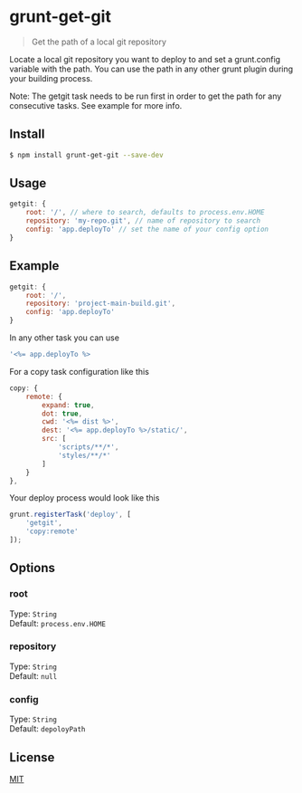 # grunt-get-git

> Get the path of a local git repository

Locate a local git repository you want to deploy to and set a grunt.config variable with the path. You can use the path in any other grunt plugin during your building process.

Note: The getgit task needs to be run first in order to get the path for any consecutive tasks. See example for more info.

## Install

```sh
$ npm install grunt-get-git --save-dev
```

## Usage

```js
getgit: {
    root: '/', // where to search, defaults to process.env.HOME
    repository: 'my-repo.git', // name of repository to search
    config: 'app.deployTo' // set the name of your config option
}
```

## Example
```js
getgit: {
    root: '/',
    repository: 'project-main-build.git',
    config: 'app.deployTo'
}
```

In any other task you can use
```js
'<%= app.deployTo %>
```

For a copy task configuration like this

```js
copy: {
    remote: {
        expand: true,
        dot: true,
        cwd: '<%= dist %>',
        dest: '<%= app.deployTo %>/static/',
        src: [
            'scripts/**/*',
            'styles/**/*'
        ]
    }
},
```
Your deploy process would look like this
```js
grunt.registerTask('deploy', [
    'getgit',
    'copy:remote'
]);
```

## Options

### root
Type: `String`  
Default: `process.env.HOME`

### repository
Type: `String`  
Default: `null`

### config
Type: `String`  
Default: `depoloyPath`


## License
[MIT](https://github.com/svalchinov/grunt-get-git/blob/master/LICENSE-MIT)

